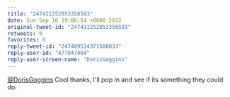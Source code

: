 ```yaml
---
title: "247411252853358593"
date: Sun Sep 16 19:06:54 +0000 2012
original-tweet-id: "247411252853358593"
retweets: 0
favorites: 0
reply-tweet-id: "247409534371500033"
reply-user-id: "477847464"
reply-user-screen-name: "DorisGoggins"
---
```

<a href="https://twitter.com/DorisGoggins">@DorisGoggins</a> Cool thanks, I'll pop in and see if its something they could do.
